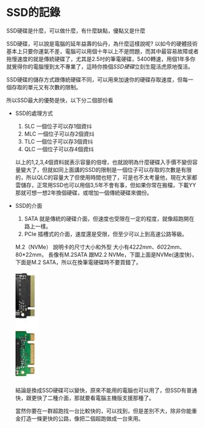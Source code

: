 # SSD的記錄

SSD硬碟是什麼，可以做什麼，有什麼缺點，優點又是什麼

SSD硬碟，可以說是電腦的延年益壽的仙丹，為什麼這樣說呢? 以如今的硬體技術基本上只要你運氣不差，電腦可以用個十年以上不是問題，而其中最容易故障或者拖慢速度的就是傳統硬碟了，尤其是2.5吋的筆電硬碟，5400轉速，用個1年多你就覺得你的電腦慢到太不專業了，這時你換個*SSD硬碟*立刻生龍活虎原地復活。

SSD硬碟的儲存方式跟傳統硬碟不同，可以用來加速你的硬碟存取速度，但每一個存取的單元又有次數的限制。

所以SSD最大的優勢是快，以下分二個部份看

* SSD的處理方式
  1. SLC 一個位子可以存1個資炓
  2. MLC 一個位子可以存2個資炓
  3. TLC 一個位子可以存3個資炓
  4. QLC 一個位子可以存4個資炓


    
    以上的1,2,3,4個資料就表示容量的倍增，也就說明為什麼硬碟入手價不變但容量變大了，但就如同上面講的SSD的限制是一個位子可以存取的次數是有限的，所以QLC的容量大了但使用時間也短了，可是也不太考量他，現在大家都雲儲存，正常用SSD也可以用個3,5年不會有事，但如果你常在搬檔，下載YY那就可想一想2年換個硬碟，或增加一個傳統硬碟來備份。
    

* SSD的介面
  1. SATA 就是傳統的硬碟介面，但速度也受限在一定的程度，就像超跑開在路上一樣。
  2. PCIe 插槽式的介面，速度還是受限，但至少可以上到高速公路等級。
  
    M.2（NVMe） 說明卡的尺寸大小和外型 大小有42*22mm、60*22mm、80*22mm，
    長像有M.2SATA 跟M2.2 NVMe，下圖上面是NVMe(速度快)，下面是M.2 SATA，所以在換筆電硬碟時不要買錯了。

  ![](../imgs/2022-04-20_105458.png)

    結論是換成SSD硬碟可以變快，原來不能用的電腦也可以用了，但SSD有普通快，跟更快了二種介面，那就要看電腦主機版支援那種了。

    當然你要在一群超跑找一台比較快的，可以找到，但是差別不大，除非你能重金打造一條更快的公路，像把二個超跑做成一台來用。
